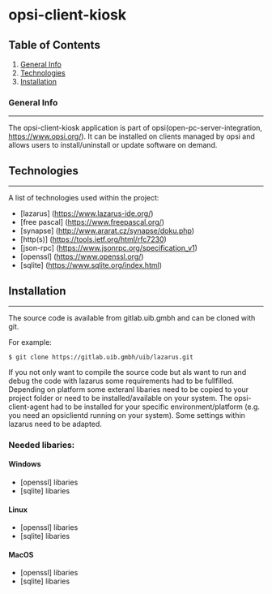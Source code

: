 # opsi-client-kiosk

## Table of Contents
1. [General Info](#general-info)
2. [Technologies](#technologies)
3. [Installation](#installation)

### General Info
***
The opsi-client-kiosk application is part of opsi(open-pc-server-integration, https://www.opsi.org/). It can be installed on clients managed by opsi and allows users to install/uninstall or update software on demand. 

## Technologies
***
A list of technologies used within the project:
* [lazarus] (https://www.lazarus-ide.org/)
* [free pascal] (https://www.freepascal.org/)
* [synapse] (http://www.ararat.cz/synapse/doku.php)
* [http(s)] (https://tools.ietf.org/html/rfc7230)
* [json-rpc] (https://www.jsonrpc.org/specification_v1)
* [openssl] (https://www.openssl.org/)
* [sqlite] (https://www.sqlite.org/index.html)

## Installation
***

The source code is available from gitlab.uib.gmbh and can be cloned with git.

For example: 
```
$ git clone https://gitlab.uib.gmbh/uib/lazarus.git
```

If you not only want to compile the source code but als want to run and debug the code with lazarus some requirements had to be fullfilled. Depending on platform some exteranl libaries need to be copied to your project folder or need to be installed/available on your system. The opsi-client-agent had to be installed for your specific environment/platform (e.g. you need an opsiclientd running on your system). Some settings within lazarus need to be adapted. 

### Needed libaries:

#### Windows
* [openssl] libaries
* [sqlite] libaries

#### Linux
* [openssl] libaries
* [sqlite] libaries

#### MacOS
* [openssl] libaries
* [sqlite] libaries



